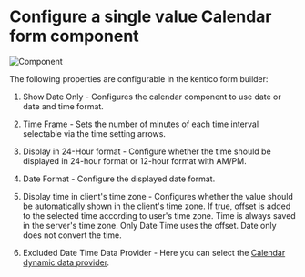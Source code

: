 # Configure a single value Calendar form component

![Component](../images/calendar-component-single-value.jpg)

The following properties are configurable in the kentico form builder:
1. Show Date Only - Configures the calendar component to use date or date and time format.

2. Time Frame - Sets the number of minutes of each time interval selectable via the time setting arrows.

3. Display in 24-Hour format - Configure whether the time should be displayed in 24-hour format or 12-hour format with AM/PM.

4. Date Format - Configure the displayed date format.

5. Display time in client's time zone -  Configures whether the value should be automatically shown in the client's time zone. If true,
offset is added to the selected time according to user's time zone.
Time is always saved in the server's time zone.
Only Date Time uses the offset. Date only does not convert the time.

6. Excluded Date Time Data Provider - Here you can select the [Calendar dynamic data provider](./Dynamic-Calendar-Data-Provider.md).